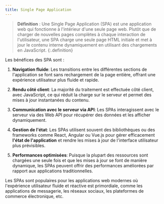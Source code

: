 ```yaml
---
title: Single Page Application
---
```


> **Définition** : Une Single Page Application (SPA) est une application web qui fonctionne à l'intérieur d'une seule page web. Plutôt que de charger de nouvelles pages complètes à chaque interaction de l'utilisateur, une SPA charge une seule page HTML initiale et met à jour le contenu interne dynamiquement en utilisant des chargements en JavaScript.
{:.definition}

Les bénéfices des SPA sont :

1. **Navigation fluide**: Les transitions entre les différentes sections de l'application se font sans rechargement de la page entière, offrant une expérience utilisateur plus fluide et rapide.

2. **Rendu côté client**: La majorité du traitement est effectuée côté client, avec JavaScript, ce qui réduit la charge sur le serveur et permet des mises à jour instantanées du contenu.

3. **Communication avec le serveur via API**: Les SPAs interagissent avec le serveur via des Web API pour récupérer des données et les afficher dynamiquement.

4. **Gestion de l'état**: Les SPAs utilisent souvent des bibliothèques ou des frameworks comme React, Angular ou Vue.js pour gérer efficacement **l'état de l'application** et rendre les mises à jour de l'interface utilisateur plus prévisibles.

5. **Performances optimisées**: Puisque la plupart des ressources sont chargées une seule fois et que les mises à jour se font de manière dynamique, les SPAs peuvent offrir des performances améliorées par rapport aux applications traditionnelles.

Les SPAs sont populaires pour les applications web modernes où l'expérience utilisateur fluide et réactive est primordiale, comme les applications de messagerie, les réseaux sociaux, les plateformes de commerce électronique, etc.
